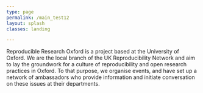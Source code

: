 ```yaml
---
type: page
permalink: /main_test12
layout: splash
classes: landing

---
```


<html>
<head>
<style>
<meta name="viewport" content="width=device-width, initial-scale=1">

body {
        background-image: url("/new-theme/assets/images/about-us.png");
}

.background {
    position: relative;
    width: 100%;
    height: 100%;
}

#.layer {
#    background-color: rgba(248, 247, 216, 0.7);
#    position: absolute;
#    top: 0;
#    left: 0;
#    width: 100%;
#    height: 100%;
#}

.centered {
    position: absolute;
    top: 50%;
    left: 50%;
    transform: translate(-50%, -50%);
}
</style>
</head>

<body>

<div class="background">
    <div class="centered">Reproducible Research Oxford is a project based at the University of
    Oxford. We are the local branch of the UK Reproducibility Network and
    aim to lay the groundwork for a culture of reproducibility and open
    research practices in Oxford. To that purpose, we organise events, and
    have set up a network of ambassadors who provide information and
    initiate conversation on these issues at their departments.</div>
</div>

</body>
</html>
